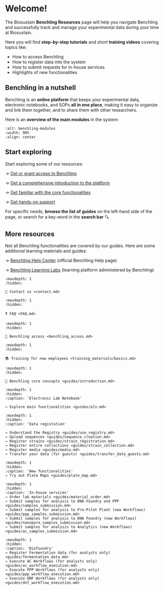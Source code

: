 # Welcome!

The Biosustain **Benchling Resources** page will help you navigate Benchling and successfully track and manage your experimental data during your time at Biosustain.

Here you will find **step-by-step tutorials** and short **training videos** covering topics like:
- How to access Benchling
- How to register data into the system
- How to submit requests for in-house services
- Highlights of new functionalities 

## Benchling in a nutshell

Benchling is an **online platform** that keeps your experimental data, electronic notebooks, and SOPs **all in one place**, making it easy to organize and link them together, and to share them with other researchers.

Here is an **overview of the main modules** in the system: 


````{figure} ./_static/images/benchling-modules.png
:alt: benchling-modules
:width: 90%
:align: center

````


## Start exploring

Start exploring some of our resources: 

→ [Get or grant access to Benchling](/benchling_access.md) 

→ [Get a comprehensive introduction to the platform](/training_materials/basics.md) 

→ [Get familiar with the core functionalities](/guides/introduction.md) 

→ [Get hands-on support](/contact.md)

For specific needs, **browse the list of guides** on the left-hand side of the page, or search for a key-word in the **search bar** 🔍 

## More resources

Not all Benchling functionalities are covered by our guides. 
Here are some additional learning materials and guides:

→ [Benchling Help Center](https://help.benchling.com/hc/en-us) (official Benchling Help page)

→ [Benchling Learning Labs](https://www.benchling.com/learning-labs) (learning platform administered by Benchling)

```{toctree}
:maxdepth: 1
:hidden:

📩 Contact us <contact.md>
```

```{toctree}
:maxdepth: 1
:hidden:

❓ FAQ <FAQ.md>
```

```{toctree}
:maxdepth: 1
:hidden:

🔐 Benchling access <benchling_access.md>
```

```{toctree}
:maxdepth: 1
:hidden:

📚 Training for new employees <training_materials/basics.md>
```

```{toctree}
:maxdepth: 1
:hidden:

📌 Benchling core concepts <guides/introduction.md>
```

```{toctree}
:maxdepth: 1
:hidden:
:caption: 'Electronic Lab Notebook'

→ Explore main functionalities <guides/eln.md>
```


```{toctree}
:maxdepth: 1
:hidden:
:caption: 'Data registation'

→ Understand the Registry <guides/use_registry.md>
→ Upload sequences <guides/sequence_creation.md>
→ Register strains <guides/strain_registration.md>
→ Register entire collections <guides/strain_collection.md>
→ Register media <guides/media.md>
→ Transfer your data (for guests) <guides/transfer_data_guests.md>
```

```{toctree}
:maxdepth: 1
:hidden:
:caption: 'New functionalities'
→ Try out Plate Maps <guides/plate_map.md>
```

```{toctree}
:maxdepth: 1
:hidden:
:caption: 'In-house services'
→ Order lab materials <guides/material_order.md>
→ Submit samples for analysis to DNA Foundry and PPP <guides/samples_submission.md>
→ Submit samples for analysis to Pre-Pilot Plant (new Workflows) <guides/ppp_samples_submission.md>
→ Submit samples for analysis to DNA Foundry (new Workflows) <guides/nanopore_samples_submission.md>
→ Submit samples for analysis to Analytics (new Workflows) <guides/ac_samples_submission.md>
```

```{toctree}
:maxdepth: 1
:hidden:
:caption: 'Biofoundry'
→ Register Fermentation data (for analysts only) <guides/fermentation_data.md>
→ Execute AC Workflows (for analysts only) <guides/ac_workflow_execution.md>
→ Execute PPP Workflows (for analysts only) <guides/ppp_workflow_execution.md>
→ Execute DNF Workflows (for analysts only) <guides/dnf_workflow_execution.md>
```
